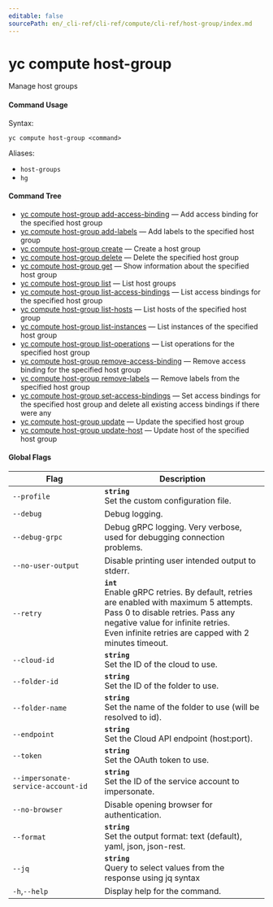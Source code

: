 ```yaml
---
editable: false
sourcePath: en/_cli-ref/cli-ref/compute/cli-ref/host-group/index.md
---
```


# yc compute host-group

Manage host groups

#### Command Usage

Syntax: 

`yc compute host-group <command>`

Aliases: 

- `host-groups`
- `hg`

#### Command Tree

- [yc compute host-group add-access-binding](add-access-binding.md) — Add access binding for the specified host group
- [yc compute host-group add-labels](add-labels.md) — Add labels to the specified host group
- [yc compute host-group create](create.md) — Create a host group
- [yc compute host-group delete](delete.md) — Delete the specified host group
- [yc compute host-group get](get.md) — Show information about the specified host group
- [yc compute host-group list](list.md) — List host groups
- [yc compute host-group list-access-bindings](list-access-bindings.md) — List access bindings for the specified host group
- [yc compute host-group list-hosts](list-hosts.md) — List hosts of the specified host group
- [yc compute host-group list-instances](list-instances.md) — List instances of the specified host group
- [yc compute host-group list-operations](list-operations.md) — List operations for the specified host group
- [yc compute host-group remove-access-binding](remove-access-binding.md) — Remove access binding for the specified host group
- [yc compute host-group remove-labels](remove-labels.md) — Remove labels from the specified host group
- [yc compute host-group set-access-bindings](set-access-bindings.md) — Set access bindings for the specified host group and delete all existing access bindings if there were any
- [yc compute host-group update](update.md) — Update the specified host group
- [yc compute host-group update-host](update-host.md) — Update host of the specified host group

#### Global Flags

| Flag | Description |
|----|----|
|`--profile`|<b>`string`</b><br/>Set the custom configuration file.|
|`--debug`|Debug logging.|
|`--debug-grpc`|Debug gRPC logging. Very verbose, used for debugging connection problems.|
|`--no-user-output`|Disable printing user intended output to stderr.|
|`--retry`|<b>`int`</b><br/>Enable gRPC retries. By default, retries are enabled with maximum 5 attempts.<br/>Pass 0 to disable retries. Pass any negative value for infinite retries.<br/>Even infinite retries are capped with 2 minutes timeout.|
|`--cloud-id`|<b>`string`</b><br/>Set the ID of the cloud to use.|
|`--folder-id`|<b>`string`</b><br/>Set the ID of the folder to use.|
|`--folder-name`|<b>`string`</b><br/>Set the name of the folder to use (will be resolved to id).|
|`--endpoint`|<b>`string`</b><br/>Set the Cloud API endpoint (host:port).|
|`--token`|<b>`string`</b><br/>Set the OAuth token to use.|
|`--impersonate-service-account-id`|<b>`string`</b><br/>Set the ID of the service account to impersonate.|
|`--no-browser`|Disable opening browser for authentication.|
|`--format`|<b>`string`</b><br/>Set the output format: text (default), yaml, json, json-rest.|
|`--jq`|<b>`string`</b><br/>Query to select values from the response using jq syntax|
|`-h`,`--help`|Display help for the command.|
